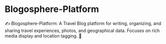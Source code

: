 # Blogosphere-Platform
✍️ Blogosphere-Platform: A Travel Blog platform for writing, organizing, and sharing travel experiences, photos, and geographical data. Focuses on rich media display and location tagging. 📝
